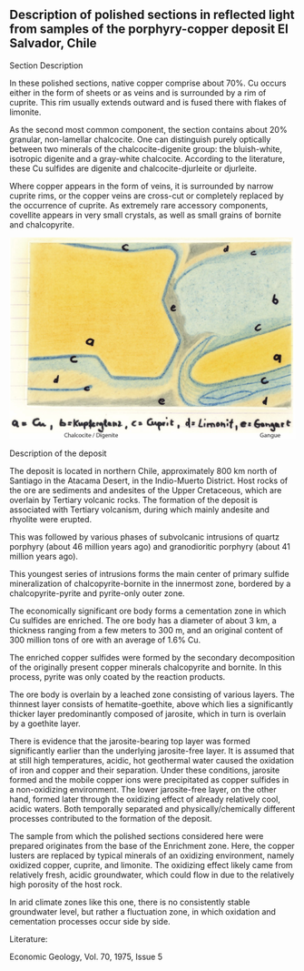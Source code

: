 ## Description of polished sections in reflected light from samples of the porphyry-copper deposit El Salvador, Chile

Section Description

In these polished sections, native copper comprise about 70%. Cu occurs either in the form of sheets or as veins and is surrounded by a rim of cuprite. This rim usually extends outward and is fused there with flakes of limonite.

As the second most common component, the section contains about 20% granular, non-lamellar chalcocite. One can distinguish purely optically between two minerals of the chalcocite-digenite group: the bluish-white, isotropic digenite and a gray-white chalcocite. According to the literature, these Cu sulfides are digenite and chalcocite-djurleite or djurleite.

Where copper appears in the form of veins, it is surrounded by narrow cuprite rims, or the copper veins are cross-cut or completely replaced by the occurrence of cuprite. As extremely rare accessory components, covellite appears in very small crystals, as well as small grains of bornite and chalcopyrite. 

![El Salvador thin section](https://github.com/DinaKlim/OD_RL_notes/blob/main/RL_notes/12_El_Salvador/12%20El%20Salvador.jpg)

Description of the deposit

The deposit is located in northern Chile, approximately 800 km north of Santiago in the Atacama Desert, in the Indio-Muerto District. Host rocks of the ore are sediments and andesites of the Upper Cretaceous, which are overlain by Tertiary volcanic rocks. The formation of the deposit is associated with Tertiary volcanism, during which mainly andesite and rhyolite were erupted.

This was followed by various phases of subvolcanic intrusions of quartz porphyry (about 46 million years ago) and granodioritic porphyry (about 41 million years ago).

This youngest series of intrusions forms the main center of primary sulfide mineralization of chalcopyrite-bornite in the innermost zone, bordered by a chalcopyrite-pyrite and pyrite-only outer zone.

The economically significant ore body forms a cementation zone in which Cu sulfides are enriched. The ore body has a diameter of about 3 km, a thickness ranging from a few meters to 300 m, and an original content of 300 million tons of ore with an average of 1.6% Cu.

The enriched copper sulfides were formed by the secondary decomposition of the originally present copper minerals chalcopyrite and bornite. In this process, pyrite was only coated by the reaction products.

The ore body is overlain by a leached zone consisting of various layers. The thinnest layer consists of hematite-goethite, above which lies a significantly thicker layer predominantly composed of jarosite, which in turn is overlain by a goethite layer.

There is evidence that the jarosite-bearing top layer was formed significantly earlier than the underlying jarosite-free layer. It is assumed that at still high temperatures, acidic, hot geothermal water caused the oxidation of iron and copper and their separation. Under these conditions, jarosite formed and the mobile copper ions were precipitated as copper sulfides in a non-oxidizing environment. The lower jarosite-free layer, on the other hand, formed later through the oxidizing effect of already relatively cool, acidic waters. Both temporally separated and physically/chemically different processes contributed to the formation of the deposit.

The sample from which the polished sections considered here were prepared originates from the base of the Enrichment zone. Here, the copper lusters are replaced by typical minerals of an oxidizing environment, namely oxidized copper, cuprite, and limonite. The oxidizing effect likely came from relatively fresh, acidic groundwater, which could flow in due to the relatively high porosity of the host rock.

In arid climate zones like this one, there is no consistently stable groundwater level, but rather a fluctuation zone, in which oxidation and cementation processes occur side by side.

Literature:

Economic Geology, Vol. 70, 1975, Issue 5
